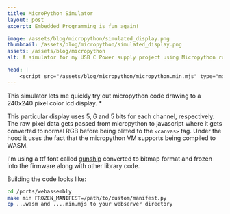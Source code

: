 ```yaml
---
title: MicroPython Simulator
layout: post
excerpt: Embedded Programming is fun again!

image: /assets/blog/micropython/simulated_display.png
thumbnail: /assets/blog/micropython/simulated_display.png
assets: /assets/blog/micropython
alt: A simulator for my USB C Power supply project using Micropython running in websassembly.

head: |
    <script src="/assets/blog/micropython/micropython.min.mjs" type="module"></script>
---
```


This simulator lets me quickly try out micropython code drawing to a 240x240 pixel color lcd display. * 

This particular display uses 5, 6 and 5 bits for each channel, respectively. The raw pixel data gets passed from micropython to javascript where it gets converted to normal RGB before being blitted to the `<canvas>` tag. Under the hood it uses the fact that the micropython VM supports being compiled to WASM.

I'm using a ttf font called [gunship](https://www.iconian.com/g.html) converted to bitmap format and frozen into the firmware along with other library code.


Building the code looks like:
```sh
cd /ports/webassembly
make min FROZEN_MANIFEST=/path/to/custom/manifest.py
cp ...wasm and ....min.mjs to your webserver directory
```


<script src="{{page.assets}}/cm6.bundle.min.js"></script>
<script src="{{page.assets}}/simulator.js" type = "module"></script>

<usbc-power-supply-simulator code="{{page.assets}}/demo.py" ></usbc-power-supply-simulator>